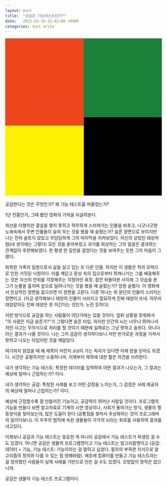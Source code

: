 ```yaml
---
layout: post
title:  "공감은 기능테스트인가?"
date:   2022-01-19 22:42:00 +0900
categories: Just write
---
```


![Hair and cloth](/assets/images/HairAndCloth.PNG)

공감한다는 것은 무엇인가? 왜 기능 테스트를 떠올렸는가? 

1년 전쯤인가, 그때 봤던 영화의 기억을 되살려본다.

최선을 다했지만 결실을 맺지 못하고 허무하게 스러져가는 인물을 비추고, 나긋나긋한 노래속에서 주변 인물들이 슬피 우는 것을 봤을 때 슬펐는가?
슬픈 장면으로 보이지만 나는 전혀 슬프지 않았고 무덤덤하게 그의 마지막을 지켜보았다. 자신의 상징인 태양처럼(내 생각에는 그렇다) 모든 것을 쏟아부었고 
과거를 회상하는 그의 얼굴은 결과와는 관계없이 후련해보였다. 한 평생 한 길만을 걸었다는 것을 보여주는 듯한 그의 마음이 그랬다.

화목한 가족의 일원으로서 삶을 살고 있는 또 다른 인물. 하지만 이 생활은 적의 모략으로 인한 거짓된 낙원이다.
이를 깨닫고 환상 속의 집으로부터 뛰쳐나가는 그를 배웅해주는 것은 자신의 안위를 걱정해주는 걱정어린 표정.
잠깐 뒤돌아본 사이에 그 모습을 본 그가 눈물을 훔치며 앞으로 달려나가는 것을 봤을 때 슬펐는가?
엄청 슬펐다. 이 영화에서 인상적인 장면을 꼽으라면 이 장면을 고른다. 다른 하나는 위 문단의 인물이 스러지는 장면이고.
(지금 생각해보니 태양의 인물이 사라지고 절묘하게 진짜 태양이 뜨네. 아무리 태양같아도 진짜 태양은 못 이긴다는 것인가. 노린 듯하다)

이런 방식으로 공감을 하는 사람들이 어딘가에는 있을 것이다. 앞뒤 상황을 맞춰봐서 "이 사람은 지금 슬픈가?"가 그렇다면 슬픈 타입.
하지만 인간의 뇌는 너무나 뛰어나서 저런 사고는 무의식으로 처리를 할 것이기 때문에 실제로는 그냥 팟하고 슬프다, 아니다라는 결과가 나올 것이다.
나는 그저 곰곰이 생각하다보니 저런 번거로운 과정을 거쳐서 팟하고 나오는 타입이란 것을 깨달았다.

여기까지 읽었을 때 왜 제목이 저런지 `공감`이 가는 독자가 있다면 이제 창을 닫아도 되겠다. 시간은 공평하지만 소중하니까.
이제부터 제목에 대한 짧은 의견을 쓰려한다.

내가 생각하는 기능 테스트: 특정한 데이터를 입력하여 어떤 결과가 나오는가, 그 결과는 예상에 얼마나 근접하는가? 이다.

내가 생각하는 공감: 특정한 사례를 보고 어떤 감정을 느끼는가, 그 감정은 사례 제공자의 예상에 얼마나 근접하는가? 이다.

예상에 근접할수록 잘 만들어진 기능이고, 공감력이 뛰어난 사람일 것이다. 
프로그램의 기능을 만들다 보면 참고자료로 기계의 시연 영상이나, 사회가 돌아가는 방식, 생물의 행동양식을 찾아보는데, 많은 도움이 된다
(공통점을 찾아서 추상화하는 것이 프로그래머의 일이다보니). 이 우주의 법칙에 속한 생물들이 각각의 뇌라는 회로를 사용하여 결과를 내고있다. 

이제보니 공감과 기능 테스트는 동등한 게 아니라 공감에서 기능 테스트가 파생된 걸 수도 있겠다. 아니면 공감은 생물의 프로그램명이고 기능 테스트는 알고리즘명이고
(공감: 데이터 + 기능, 기능 테스트: 기능이라는 걸 말하고 싶었다. 필자의 부족한 지식으로 알고리즘의 정의와 다를 수 있는 점 양해바람).
애초에 컴퓨터를 만들고 기능 테스트라는 걸 정의했던 사람들이 실제 사례를 기반으로 만든 걸 수도 있겠다. 모방없이 창작은 없으니까.

공감은 생물의 기능 테스트 프로그램이다.